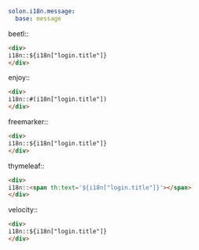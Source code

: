 

```yml
solon.i18n.message:
  base: message
```



beetl::
```html
<div>
i18n::${i18n["login.title"]}
</div>
```

enjoy::
```html
<div>
i18n::#(i18n["login.title"])
</div>
```

freemarker::
```html
<div>
i18n::${i18n["login.title"]}
</div>
```

thymeleaf::
```html
<div>
i18n::<span th:text='${i18n["login.title"]}'></span>
</div>
```

velocity::
```html
<div>
i18n::${i18n["login.title"]}
</div>
```